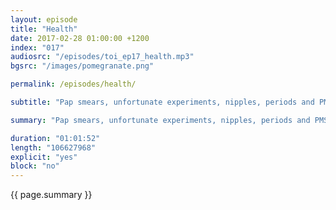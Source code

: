 ```yaml
---
layout: episode
title: "Health"
date: 2017-02-28 01:00:00 +1200
index: "017"
audiosrc: "/episodes/toi_ep17_health.mp3"
bgsrc: "/images/pomegranate.png"

permalink: /episodes/health/

subtitle: "Pap smears, unfortunate experiments, nipples, periods and PMS, naturopathy, pain scales and the nocebo effect. Content warning for 50:48 to 58:21 for really terrifying psychosomatic/skin related disorders - listen at your own peril!"

summary: "Pap smears, unfortunate experiments, nipples, periods and PMS, naturopathy, pain scales and the nocebo effect. **Content warning** for 50:48 to 58:21 for really terrifying psychosomatic/skin related disorders - listen at your own peril!"

duration: "01:01:52"
length: "106627968"
explicit: "yes"
block: "no" 
---
```

<section class="summary" markdown="1">

{{ page.summary }}

</section>



<section id="shownotes" class="hidden" markdown="1">


</section>
